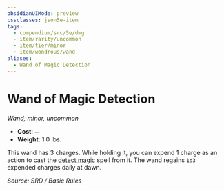 ```yaml
---
obsidianUIMode: preview
cssclasses: json5e-item
tags:
  - compendium/src/5e/dmg
  - item/rarity/uncommon
  - item/tier/minor
  - item/wondrous/wand
aliases:
  - Wand of Magic Detection
---
```

# Wand of Magic Detection
*Wand, minor, uncommon*  

- **Cost**: ⏤
- **Weight**: 1.0 lbs.

This wand has 3 charges. While holding it, you can expend 1 charge as an action to cast the [detect magic](compendium/spells/detect-magic.md) spell from it. The wand regains `1d3` expended charges daily at dawn.

*Source: SRD / Basic Rules*